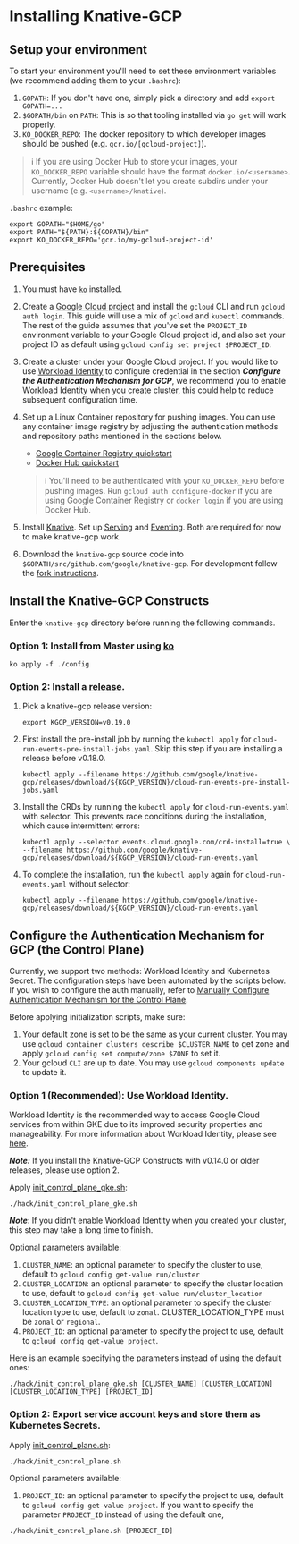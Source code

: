 # Installing Knative-GCP

## Setup your environment

To start your environment you'll need to set these environment variables (we
recommend adding them to your `.bashrc`):

1. `GOPATH`: If you don't have one, simply pick a directory and add
   `export GOPATH=...`
1. `$GOPATH/bin` on `PATH`: This is so that tooling installed via `go get` will
   work properly.
1. `KO_DOCKER_REPO`: The docker repository to which developer images should be
   pushed (e.g. `gcr.io/[gcloud-project]`).

> :information_source: If you are using Docker Hub to store your images, your
> `KO_DOCKER_REPO` variable should have the format `docker.io/<username>`.
> Currently, Docker Hub doesn't let you create subdirs under your username (e.g.
> `<username>/knative`).

`.bashrc` example:

```shell
export GOPATH="$HOME/go"
export PATH="${PATH}:${GOPATH}/bin"
export KO_DOCKER_REPO='gcr.io/my-gcloud-project-id'
```

## Prerequisites

1. You must have [`ko`](https://github.com/google/ko) installed.

1. Create a
   [Google Cloud project](https://cloud.google.com/resource-manager/docs/creating-managing-projects)
   and install the `gcloud` CLI and run `gcloud auth login`. This guide will use
   a mix of `gcloud` and `kubectl` commands. The rest of the guide assumes that
   you've set the `PROJECT_ID` environment variable to your Google Cloud project
   id, and also set your project ID as default using
   `gcloud config set project $PROJECT_ID`.

1. Create a cluster under your Google Cloud project. If you would like to use
   [Workload Identity](https://cloud.google.com/kubernetes-engine/docs/how-to/workload-identity)
   to configure credential in the section **_Configure the Authentication
   Mechanism for GCP_**, we recommend you to enable Workload Identity when you
   create cluster, this could help to reduce subsequent configuration time.

1. Set up a Linux Container repository for pushing images. You can use any
   container image registry by adjusting the authentication methods and
   repository paths mentioned in the sections below.

   - [Google Container Registry quickstart](https://cloud.google.com/container-registry/docs/pushing-and-pulling)
   - [Docker Hub quickstart](https://docs.docker.com/docker-hub/)

   > :information_source: You'll need to be authenticated with your
   > `KO_DOCKER_REPO` before pushing images. Run `gcloud auth configure-docker`
   > if you are using Google Container Registry or `docker login` if you are
   > using Docker Hub.

1. Install [Knative](https://knative.dev/docs/install/). Set up
   [Serving](https://knative.dev/docs/serving/) and
   [Eventing](https://knative.dev/docs/eventing/). Both are required for now to
   make knative-gcp work.

1. Download the `knative-gcp` source code into
   `$GOPATH/src/github.com/google/knative-gcp`. For development follow the
   [fork instructions](https://github.com/google/knative-gcp/blob/master/DEVELOPMENT.md#checkout-your-fork).

## Install the Knative-GCP Constructs

Enter the `knative-gcp` directory before running the following commands.

### Option 1: Install from Master using [ko](http://github.com/google/ko)

```shell
ko apply -f ./config
```

### Option 2: Install a [release](https://github.com/google/knative-gcp/releases).

1. Pick a knative-gcp release version:

   ```shell
   export KGCP_VERSION=v0.19.0
   ```

1. First install the pre-install job by running the `kubectl apply` for `cloud-run-events-pre-install-jobs.yaml`.
Skip this step if you are installing a release before v0.18.0.
   ```shell
   kubectl apply --filename https://github.com/google/knative-gcp/releases/download/${KGCP_VERSION}/cloud-run-events-pre-install-jobs.yaml
   ```
1. Install the CRDs by running the `kubectl apply` for `cloud-run-events.yaml` with selector. This prevents race conditions during the installation, which
cause intermittent errors:

   ```shell
   kubectl apply --selector events.cloud.google.com/crd-install=true \
   --filename https://github.com/google/knative-gcp/releases/download/${KGCP_VERSION}/cloud-run-events.yaml
   ```

1. To complete the installation, run the `kubectl apply` again for `cloud-run-events.yaml` without selector:

   ```shell
   kubectl apply --filename https://github.com/google/knative-gcp/releases/download/${KGCP_VERSION}/cloud-run-events.yaml
   ```
   
## Configure the Authentication Mechanism for GCP (the Control Plane)

Currently, we support two methods: Workload Identity and Kubernetes Secret. The
configuration steps have been automated by the scripts below. If you wish to
configure the auth manually, refer to
[Manually Configure Authentication Mechanism for the Control Plane](./authentication-mechanisms-gcp.md/#authentication-mechanism-for-the-control-plane).

Before applying initialization scripts, make sure:

1. Your default zone is set to be the same as your current cluster. You may use
   `gcloud container clusters describe $CLUSTER_NAME` to get zone and apply
   `gcloud config set compute/zone $ZONE` to set it.
1. Your gcloud `CLI` are up to date. You may use `gcloud components update` to
   update it.

### Option 1 (Recommended): Use Workload Identity.

Workload Identity is the recommended way to access Google Cloud services from
within GKE due to its improved security properties and manageability. For more
information about Workload Identity, please see
[here](https://cloud.google.com/kubernetes-engine/docs/how-to/workload-identity).

**_Note:_** If you install the Knative-GCP Constructs with v0.14.0 or older
releases, please use option 2.

Apply [init_control_plane_gke.sh](../../hack/init_control_plane_gke.sh):

```shell
./hack/init_control_plane_gke.sh
```

**_Note_**: If you didn't enable Workload Identity when you created your
cluster, this step may take a long time to finish.

Optional parameters available:

1. `CLUSTER_NAME`: an optional parameter to specify the cluster to use, default
   to `gcloud config get-value run/cluster`
1. `CLUSTER_LOCATION`: an optional parameter to specify the cluster location to
   use, default to `gcloud config get-value run/cluster_location`
1. `CLUSTER_LOCATION_TYPE`: an optional parameter to specify the cluster
   location type to use, default to `zonal`. CLUSTER_LOCATION_TYPE must be
   `zonal` or `regional`.
1. `PROJECT_ID`: an optional parameter to specify the project to use, default to
   `gcloud config get-value project`.

Here is an example specifying the parameters instead of using the default ones:

```shell
./hack/init_control_plane_gke.sh [CLUSTER_NAME] [CLUSTER_LOCATION] [CLUSTER_LOCATION_TYPE] [PROJECT_ID]
```

### Option 2: Export service account keys and store them as Kubernetes Secrets.

Apply [init_control_plane.sh](../../hack/init_control_plane.sh):

```shell
./hack/init_control_plane.sh
```

Optional parameters available:

1.  `PROJECT_ID`: an optional parameter to specify the project to use, default
    to `gcloud config get-value project`. If you want to specify the parameter
    `PROJECT_ID` instead of using the default one,

```shell
./hack/init_control_plane.sh [PROJECT_ID]
```
